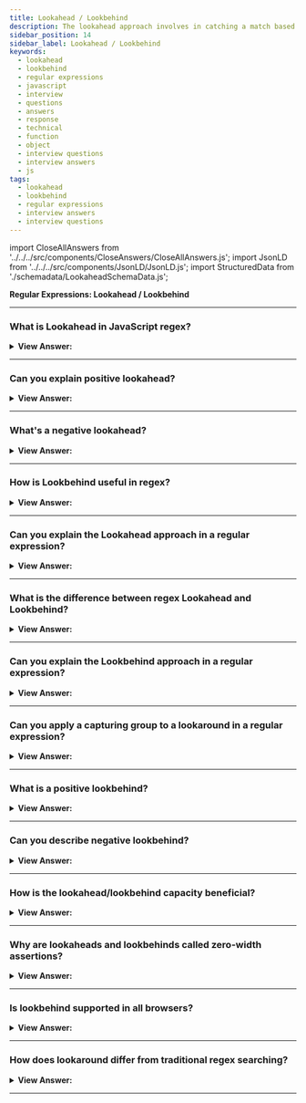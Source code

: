 ```yaml
---
title: Lookahead / Lookbehind
description: The lookahead approach involves in catching a match based on a proceeding character or digit.
sidebar_position: 14
sidebar_label: Lookahead / Lookbehind
keywords:
  - lookahead
  - lookbehind
  - regular expressions
  - javascript
  - interview
  - questions
  - answers
  - response
  - technical
  - function
  - object
  - interview questions
  - interview answers
  - js
tags:
  - lookahead
  - lookbehind
  - regular expressions
  - interview answers
  - interview questions
---
```


import CloseAllAnswers from '../../../src/components/CloseAnswers/CloseAllAnswers.js';
import JsonLD from '../../../src/components/JsonLD/JsonLD.js';
import StructuredData from './schemadata/LookaheadSchemaData.js';

<JsonLD data={StructuredData} />

<head>
  <title>Lookahead / Lookbehind | Regular Expressions</title>
</head>

**Regular Expressions: Lookahead / Lookbehind**

<CloseAllAnswers />

---

### What is Lookahead in JavaScript regex?

<details>
  <summary><strong>View Answer:</strong></summary>
  <div>
  <div><strong>Interview Response:</strong> Lookahead assertions are a type of zero-width assertion in JavaScript's regular expression (regex) syntax that "look ahead" from the current position in the string to see if the upcoming characters match a certain pattern. They do not consume characters in the string, but only assert whether a match is possible or not.
  </div><br />
  <div><strong className="codeExample">Code Example:</strong><br /><br />

  <div></div>

There are two types of lookahead assertions: positive and negative. A positive lookahead `(?=...)` asserts that the given sub-pattern can be matched ahead, while a negative lookahead `(?!...)` asserts that the given sub-pattern cannot be matched ahead.

Here is an example of using positive and negative lookaheads in JavaScript:

```javascript
let password = "password1234";

// Positive Lookahead: Ensure the password has at least one digit
let regex1 = /(?=\d)/;
console.log(regex1.test(password)); // Returns true

// Negative Lookahead: Ensure the password does not contain the word "password"
let regex2 = /(?!password)/;
console.log(regex2.test(password)); // Returns false
```

In the first regex, the positive lookahead `(?=\d)` checks if there's at least one digit in the password. It returns `true` because "password1234" does indeed contain digits.

In the second regex, the negative lookahead `(?!password)` checks if the string does not contain the word "password". It returns `false` because "password1234" does contain the word "password".

Do note that in many practical uses, lookaheads are used in conjunction with other parts of the pattern. For example, if you want to ensure a password is at least 8 characters long, contains a number, a lowercase and an uppercase letter, you would use lookaheads like so:

```javascript
let password = "Password123";
let regex = /^(?=.*[a-z])(?=.*[A-Z])(?=.*\d)[a-zA-Z\d]{8,}$/;
console.log(regex.test(password)); // Returns true
```

This regular expression can be broken down as follows:

`(?=.*[a-z])`: There is at least one lowercase letter

`(?=.*[A-Z])`: There is at least one uppercase letter

`(?=.*\d)`: There is at least one digit

`[a-zA-Z\d]{8,}`: The string is at least 8 characters long

  </div>
  </div>

</details>

---

### Can you explain positive lookahead?

<details>
  <summary><strong>View Answer:</strong></summary>
  <div>
  <div><strong>Interview Response:</strong> Positive lookahead in JavaScript Regex allows you to specify a condition that a certain pattern ahead must match for a match to be successful without including that pattern in the overall matched text.
  </div><br />
  <div><strong className="codeExample">Code Example:</strong><br /><br />

  <div></div>

Here's a basic example:

```javascript
let str = "hello123";

// Positive lookahead to see if '123' comes after 'hello'
let regex = /hello(?=123)/;

console.log(regex.test(str)); // Outputs: true
```

In this example, `/hello(?=123)/` will match 'hello' only if 'hello' is followed by '123'. However, '123' is not part of the overall regex match.

You can use positive lookaheads for more complex requirements. For example, let's use it to check if a password string contains at least one digit, one lowercase letter, one uppercase letter, and one special character:

```javascript
let password = "Hello$123";

// Use positive lookaheads to check password requirements
let regex = /^(?=.*[0-9])(?=.*[a-z])(?=.*[A-Z])(?=.*[@$!%*?&])[A-Za-z\d@$!%*?&]{8,}$/;

console.log(regex.test(password)); // Outputs: true
```

In this regex:

- `(?=.*[0-9])` checks for at least one digit
- `(?=.*[a-z])` checks for at least one lowercase letter
- `(?=.*[A-Z])` checks for at least one uppercase letter
- `(?=.*[@$!%*?&])` checks for at least one special character
- `[A-Za-z\d@$!%*?&]{8,}` ensures the password is at least 8 characters long

This password passes all checks, so `regex.test(password)` returns `true`. If you change the password so it doesn't meet all requirements, it would return `false`.

  </div>
  </div>
</details>

---

### What's a negative lookahead?

<details>
  <summary><strong>View Answer:</strong></summary>
  <div>
  <div><strong>Interview Response:</strong> Negative lookahead in JavaScript regular expressions is a pattern that matches only if the following characters do not match a given pattern. It's written as `(?!...)`, where `...` is the pattern that you do not want to appear next in the string.
  </div><br />
  <div><strong className="codeExample">Code Example:</strong><br /><br />

  <div></div>
  
Here's an example:

```javascript
let str = "hello123";

// Negative lookahead to see if '123' does not come after 'hello'
let regex = /hello(?!123)/;

console.log(regex.test(str)); // Outputs: false
```

In this example, `/hello(?!123)/` will match 'hello' only if 'hello' is not followed by '123'. However, '123' is not part of the overall regex match.

Here's a more complex example: Let's say we want to validate that a password string is at least 8 characters long and does not contain the word "password":

```javascript
let password = "StrongPass$1";

// Use negative lookahead to check password requirements
let regex = /^(?!.*password)[A-Za-z\d@$!%*?&]{8,}$/;

console.log(regex.test(password)); // Outputs: true
```

In this regex:

- `(?!.*password)` checks that the string does not contain the word "password"
- `[A-Za-z\d@$!%*?&]{8,}` ensures the password is at least 8 characters long

Because this password doesn't contain the word "password" and it's at least 8 characters long, `regex.test(password)` returns `true`. If you change the password to contain the word "password" or make it shorter than 8 characters, it would return `false`.

  </div>
  </div>
</details>

---

### How is Lookbehind useful in regex?

<details>
  <summary><strong>View Answer:</strong></summary>
  <div>
  <div><strong>Interview Response:</strong> Lookbehind in JavaScript regex allows checking if some pattern precedes the current portion of the string without including it in the match, useful for context-specific pattern matching.
  </div>
  </div>
</details>

---

### Can you explain the Lookahead approach in a regular expression?

<details>
  <summary><strong>View Answer:</strong></summary>
  <div>
  <div><strong>Interview Response:</strong> Sometimes, we need to find only those matches for a pattern that are followed or preceded by another pattern. The lookahead approach involves catching a match based on a proceeding character or digit. For example, the syntax is: X(?=Y), which means "look for X, but match only if followed by Y". There may be any pattern instead of X and Y. Notably, the lookahead is merely a test. The contents of the parentheses do not get included in the result.
    </div><br />
  <div><strong className="codeExample">Code Example:</strong><br /><br />

  <div></div>

```js
let str = '1 turkey costs 30€';

alert(str.match(/\d+(?=€)/));
// 30, the number 1 is ignored, as it is not followed by €

// EXAMPLE: Negative Lookahead
let str = '2 turkeys cost 60€';

alert(str.match(/\d+\b(?!€)/g));
// 2 (the price is not matched)
```

  </div>
  </div>
</details>

---

### What is the difference between regex Lookahead and Lookbehind?

<details>
  <summary><strong>View Answer:</strong></summary>
  <div>
  <div><strong>Interview Response:</strong> Lookahead allows us to add a condition for “what follows”. Lookbehind is similar, but it looks behind to find the target.
    </div><br />
  <div><strong>Detailed Response:</strong> Lookahead and lookbehind are collectively known as "lookaround" and are zero-width assertions just like the start and end of line, and word boundaries. They are used to assert whether a particular pattern can be matched before (lookbehind) or after (lookahead) the current location, without including it in the match.
    </div><br />
  <div><strong className="codeExample">Code Example:</strong><br /><br />

  <div></div>

Lookahead comes in two flavors: positive lookahead `(?=...)` and negative lookahead `(?!...)`.

Positive lookahead: `(?=...)`

- It asserts that what immediately follows the current position in the string matches `...`.
- For example, `\d(?=px)` matches a digit only if it's followed by 'px'.

```javascript
let str = "3px 4px 5pt 6pc";
let regex = /\d(?=px)/g;
console.log(str.match(regex)); // output: [ '3', '4' ]
```

This code will find all digits followed by 'px'.

Negative lookahead: `(?!...)`

- It asserts that what immediately follows the current position in the string doesn't match `...`.
- For example, `\d(?!px)` matches a digit only if it's not followed by 'px'.

```javascript
let str = "3px 4px 5pt 6pc";
let regex = /\d(?!px)/g;
console.log(str.match(regex)); // output: [ '5', '6' ]
```

This code will find all digits not followed by 'px'.

Lookbehind also comes in two flavors: positive lookbehind `(?<=...)` and negative lookbehind `(?<!...)`.

Positive lookbehind: `(?<=...)`

- It asserts that what immediately precedes the current position in the string matches `...`.
- For example, `(?<=\d)px` matches 'px' only if it's preceded by a digit.

```javascript
let str = "3px 4px 5pt 6pc";
let regex = /(?<=\d)px/g;
console.log(str.match(regex)); // output: [ 'px', 'px' ]
```

This code will find 'px' that is preceded by a digit.

Negative lookbehind: `(?<!...)`

- It asserts that what immediately precedes the current position in the string doesn't match `...`.
- For example, `(?<!\d)px` matches 'px' only if it's not preceded by a digit.

```javascript
let str = "3px 4px 5pt 6pc";
let regex = /(?<!\d)px/g;
console.log(str.match(regex)); // output: []
```

This code will find 'px' that is not preceded by a digit. In our example, there's no such occurrence.

---

:::warning
Please note that lookbehinds were not supported in JavaScript until ECMAScript 2018 (ES9), and they may not work in all browsers. For example, they do not work in Internet Explorer at all and only in Firefox versions 78 and above.
:::

  </div>
  </div>
</details>

---

### Can you explain the Lookbehind approach in a regular expression?

<details>
  <summary><strong>View Answer:</strong></summary>
  <div>
  <div><strong>Interview Response:</strong> Lookbehind is like the lookahead approach. The difference is that they are the opposite, where lookahead value matches a value that proceeds it. While the lookbehind value matches the value proceeds it. It allows us to match a pattern only if the target value is before it. We can also use the negative lookbehind approach. The negative lookbehind approach allows us to set a test where the target should not be behind the pattern value. You should note that the contents inside lookbehind parentheses do not become a part of the result.
    </div><br />
  <div><strong>Detailed Response:</strong> Lookbehind in regular expressions, just like lookahead, is a type of zero-width assertion. This means that it doesn't consume characters in the string, but only asserts whether a match is possible or not. Lookbehind comes in two flavors: positive lookbehind and negative lookbehind.
    </div><br />
  <div><strong className="codeExample">Code Example:</strong><br /><br />

  <div></div>

Let's take a deeper look at lookbehind in JavaScript Regular Expressions.

**Positive Lookbehind: `(?<=...)`**
This asserts that what immediately precedes the current position in the string is `...`. If the `...` part does match, the rest of the pattern can match, otherwise the regex match fails.

For example, let's say we want to match a price, but only if it's preceded by a dollar sign:

```javascript
let str = "It costs $20.";
let regex = /(?<=\$)\d+/;
let match = str.match(regex);
console.log(match[0]); // output: "20"
```

Here, we're looking for one or more digits (`\d+`), but only if they're preceded by a dollar sign (`$`). The `(?<=\$)` part is the positive lookbehind.

**Negative Lookbehind: `(?<!...)`**
This asserts that what immediately precedes the current position in the string is NOT `...`. If the `...` part does not match, the rest of the pattern can match, otherwise the regex match fails.

For example, let's say we want to match a price, but only if it's not preceded by a dollar sign:

```javascript
let str = "It costs 20 dollars, not $20.";
let regex = /(?<!\$)\d+/;
let match = str.match(regex);
console.log(match[0]); // output: "20"
```

Here, we're looking for one or more digits (`\d+`), but only if they're not preceded by a dollar sign (`$`). The `(?<!\$)` part is the negative lookbehind.

---

:::warning
Remember that lookbehind was not supported in JavaScript until ECMAScript 2018 (ES9), so it may not work in all browsers, particularly older ones. Be sure to check compatibility before using it in production code.
:::

  </div>
  </div>
</details>

---

### Can you apply a capturing group to a lookaround in a regular expression?

<details>
  <summary><strong>View Answer:</strong></summary>
  <div>
  <div><strong>Interview Response:</strong> Yes, this is possible for both the lookahead and lookbehind (They are lookarounds) to apply the lookaround approach. The lookaround is zero-length making it Atomic. As soon as the lookaround condition is satisfied, the regex engine forgets about everything inside the lookaround, and it does not backtrack inside the lookaround to try different permutations.<br /><br />The only situation in which this makes any difference is when you use capturing groups inside the lookaround. Since the regex engine does not backtrack into the lookaround, it does not try different permutations of the capturing groups.
    </div><br />
  <div><strong className="codeExample">Code Example:</strong><br /><br />

  <div></div>

```js
let str = '1 turkey costs 30€';
let regexp = /\d+(?=(€|kr))/; // extra parentheses around €|kr

console.log(str.match(regexp)); // 30, €
```

  </div>
  </div>
</details>

---

### What is a positive lookbehind?

<details>
  <summary><strong>View Answer:</strong></summary>
  <div>
  <div><strong>Interview Response:</strong> Positive lookbehind in JavaScript regex allows you to specify a condition that the pattern immediately preceding the current pattern must match for a match to be successful.
  </div><br />
  <div><strong className="codeExample">Code Example:</strong><br /><br />

  <div></div>
  
Here's an example:

```javascript
let str = "500USD";

// Positive lookbehind to see if 'USD' is preceded by '500'
let regex = /(?<=500)USD/;

console.log(regex.test(str)); // Outputs: true
```

In this example, `/(?<=500)USD/` will match 'USD' only if 'USD' is preceded by '500'. However, '500' is not part of the overall regex match.

  </div>
  </div>
</details>

---

### Can you describe negative lookbehind?

<details>
  <summary><strong>View Answer:</strong></summary>
  <div>
  <div><strong>Interview Response:</strong> Negative lookbehind in JavaScript regex allows you to specify a condition that a certain pattern preceding the current pattern must not match for a match to be successful.
  </div><br />
  <div><strong className="codeExample">Code Example:</strong><br /><br />

  <div></div>
  
Here's an example:

```javascript
let str = "500EUR";

// Negative lookbehind to check if 'EUR' is not preceded by '500'
let regex = /(?<!500)EUR/;

console.log(regex.test(str)); // Outputs: false
```

In this example, `/(?<!500)EUR/` will match 'EUR' only if 'EUR' is not preceded by '500'. However, '500' is not part of the overall regex match. As 'EUR' in this case is preceded by '500', the regex test returns `false`.

  </div>
  </div>
</details>

---

### How is the lookahead/lookbehind capacity beneficial?

<details>
  <summary><strong>View Answer:</strong></summary>
  <div>
  <div><strong>Interview Response:</strong> Lookahead and lookbehind assertions in JavaScript regular expressions are useful when we need to match a pattern based on what lies ahead or behind it, without including those patterns in the actual match. It allows complex pattern matching without consuming characters, enabling more powerful and flexible search conditions.
  </div><br />
  <div><strong className="codeExample">Code Example:</strong><br /><br />

  <div></div>

Here's an example with a password requirement: it should be at least 8 characters long, contain a number, a lowercase and uppercase letter, and not include the word "password":

```javascript
let password = "GoodPass1";

let regex = /^(?=.*[a-z])(?=.*[A-Z])(?=.*\d)(?!.*password).{8,}$/;

console.log(regex.test(password)); // Outputs: true
```

Here, lookahead checks for the presence of a digit, lowercase and uppercase letters (positive lookahead), and absence of "password" (negative lookahead), while lookbehind isn't used (but could be used in similar ways).

  </div>
  </div>
</details>

---

### Why are lookaheads and lookbehinds called zero-width assertions?

<details>
  <summary><strong>View Answer:</strong></summary>
  <div>
  <div><strong>Interview Response:</strong> Lookaheads and lookbehinds are called "zero-width assertions" because they don't consume characters in the string, but only assert whether a match is possible.
  </div><br />
  <div><strong className="codeExample">Code Example:</strong><br /><br />

  <div></div>
  
Here's an example:

```javascript
let str = "apple123";

// Positive lookahead
let regex = /apple(?=123)/;
console.log(str.match(regex)); // Outputs: ["apple"]

// Positive lookbehind
regex = /(?<=apple)123/;
console.log(str.match(regex)); // Outputs: ["123"]
```

In both examples, even though the lookahead and lookbehind are part of the regex, they're not part of the match returned by `str.match(regex)`. They don't consume characters, hence "zero-width".

  </div>
  </div>
</details>

---

### Is lookbehind supported in all browsers?

<details>
  <summary><strong>View Answer:</strong></summary>
  <div>
  <div><strong>Interview Response:</strong> As of March 2021, JavaScript lookbehind is not supported in all browsers. Internet Explorer and some versions of Safari, for example, do not. You should always verify the current browser compatibility.
  </div><br />
  <div><strong className="codeExample">Code Example:</strong><br /><br />

  <div></div>

Here's how you can test for lookbehind support:

```javascript
function isLookbehindSupported() {
    try {
        new RegExp('(?<=)');
        return true;
    } catch (e) {
        return false;
    }
}

console.log(isLookbehindSupported()); // Outputs: true or false based on browser support
```

If your browser supports lookbehind assertions, the function will return `true`. If not, it will return `false`. Always check compatibility and potentially offer fallbacks for older or less feature-rich browsers when using newer JavaScript features.

  </div>
  </div>
</details>

---

### How does lookaround differ from traditional regex searching?

<details>
  <summary><strong>View Answer:</strong></summary>
  <div>
  <div><strong>Interview Response:</strong> Traditional regex searching in JavaScript consumes characters in the string as it matches, while lookaround (lookahead/lookbehind) does not consume characters - it only checks if the condition is met.
  </div><br />
  <div><strong className="codeExample">Code Example:</strong><br /><br />

  <div></div>

Here's an example:

```javascript
let str = "apple123";

// Traditional regex match
let regex = /apple123/;
console.log(str.match(regex)); // Outputs: ["apple123"]

// Using lookahead
regex = /apple(?=123)/;
console.log(str.match(regex)); // Outputs: ["apple"], '123' is checked but not included

// Using lookbehind
regex = /(?<=apple)123/;
console.log(str.match(regex)); // Outputs: ["123"], 'apple' is checked but not included
```

In the lookahead and lookbehind examples, the match does not include the characters that are being checked by the lookahead or lookbehind.

---

:::warning
Please note that lookbehinds were not supported in JavaScript until ECMAScript 2018 (ES9), and they may not work in all browsers. For example, they do not work in Internet Explorer at all and only in Firefox versions 78 and above.
:::

  </div>
  </div>
</details>

---
